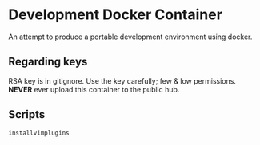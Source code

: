 # Development Docker Container

An attempt to produce a portable development environment using docker.

## Regarding keys

RSA key is in gitignore. Use the key carefully; few & low permissions.  
**NEVER** ever upload this container to the public hub.

## Scripts

    installvimplugins
